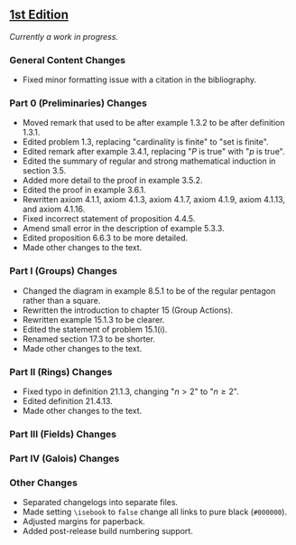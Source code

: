 ## [1st Edition](https://github.com/PhotonicGluon/Abstract-Algebra-Book/compare/v1-build.36...v1)

*Currently a work in progress.*

### General Content Changes
- Fixed minor formatting issue with a citation in the bibliography.

### Part 0 (Preliminaries) Changes
- Moved remark that used to be after example 1.3.2 to be after definition 1.3.1.
- Edited problem 1.3, replacing "cardinality is finite" to "set is finite".
- Edited remark after example 3.4.1, replacing "$P$ is true" with "$p$ is true".
- Edited the summary of regular and strong mathematical induction in section 3.5.
- Added more detail to the proof in example 3.5.2.
- Edited the proof in example 3.6.1.
- Rewritten axiom 4.1.1, axiom 4.1.3, axiom 4.1.7, axiom 4.1.9, axiom 4.1.13, and axiom 4.1.16.
- Fixed incorrect statement of proposition 4.4.5.
- Amend small error in the description of example 5.3.3.
- Edited proposition 6.6.3 to be more detailed.
- Made other changes to the text.

### Part I (Groups) Changes
- Changed the diagram in example 8.5.1 to be of the regular pentagon rather than a square.
- Rewritten the introduction to chapter 15 (Group Actions).
- Rewritten example 15.1.3 to be clearer.
- Edited the statement of problem 15.1(i).
- Renamed section 17.3 to be shorter.
- Made other changes to the text.
 
### Part II (Rings) Changes
- Fixed typo in definition 21.1.3, changing "$n > 2$" to "$n \geq 2$".
- Edited definition 21.4.13.
- Made other changes to the text.

### Part III (Fields) Changes

### Part IV (Galois) Changes

### Other Changes
- Separated changelogs into separate files.
- Made setting `\isebook` to `false` change all links to pure black (`#000000`).
- Adjusted margins for paperback.
- Added post-release build numbering support.
